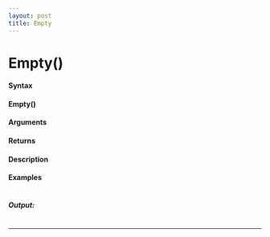 ```yaml
---
layout: post
title: Empty
---
```


# Empty()


#### Syntax

#### Empty()

#### Arguments

#### Returns

#### Description

#### Examples

```

```

##### Output:

```

```

---